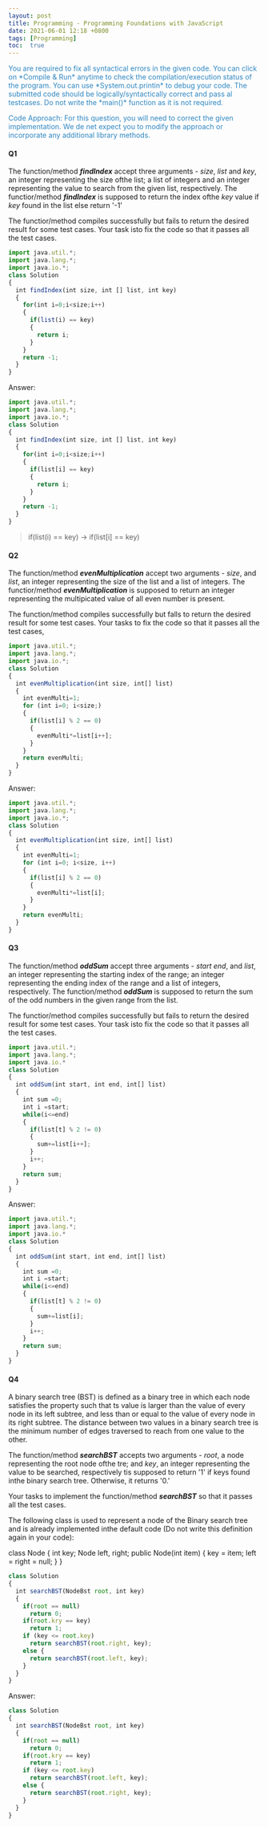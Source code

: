 ```yaml
---
layout: post
title: Programming - Programming Foundations with JavaScript
date: 2021-06-01 12:18 +0800
tags: [Programming]
toc:  true
---
```


<!-- Global site tag (gtag.js) - Google Analytics -->
  <script async src="https://www.googletagmanager.com/gtag/js?id=G-TG0XJZG53F"></script>
  <script>
    window.dataLayer = window.dataLayer || [];
    function gtag(){dataLayer.push(arguments);}
    gtag('js', new Date());

    gtag('config', 'G-TG0XJZG53F');
  </script>

<font color= #2E86C1>
You are required to fix all syntactical errors in the given code. You can click on *Compile & Run* anytime to check the compilation/execution status of the program. You can use *System.out.printin* to debug your code. The submitted code should be logically/syntactically correct and pass al testcases. Do not write the *main()* function as it is not required.

Code Approach: For this question, you will need to correct the given implementation. We de net expect you to modify the approach or incorporate any additional library methods.
</font>

#### Q1
The function/method ***findIndex*** accept three arguments - *size*, *list* and *key*, an integer representing the size ofthe list; a list of integers and an integer representing the value to search from the given list, respectively. The functior/method ***findIndex*** is supposed to return the index ofthe *key* value if *key* found in the list else return '-1'

The functior/method compiles successfully but fails to return the desired result for some test cases. Your task isto fix the code so that it passes all the test cases.

```javascript
import java.util.*;
import java.lang.*;
import java.io.*;
class Solution
{
  int findIndex(int size, int [] list, int key)
  {
    for(int i=0;i<size;i++)
    {
      if(list(i) == key)
      {
        return i;
      }
    }
    return -1;
  }
}
```  

Answer:
```javascript
import java.util.*;
import java.lang.*;
import java.io.*;
class Solution
{
  int findIndex(int size, int [] list, int key)
  {
    for(int i=0;i<size;i++)
    {
      if(list[i] == key)
      {
        return i;
      }
    }
    return -1;
  }
}
```  

> if(list(i) == key) -> if(list[i] == key)

#### Q2
The function/method ***evenMultiplication*** accept two arguments - *size*, and *list*, an integer representing the size of the list and a list of integers. The functior/method ***evenMultiplication*** is supposed to return an integer representing the multipicated value of all even number is present.

The function/method compiles successfully but falls to return the desired result for some test cases. Your tasks to fix the code so that it passes all the test cases,

```javascript
import java.util.*;
import java.lang.*;
import java.io.*;
class Solution
{
  int evenMultiplication(int size, int[] list)
  {
    int evenMulti=1;
    for (int i=0; i<size;)
    {
      if(list[i] % 2 == 0)
      {
        evenMulti*=list[i++];
      }
    }
    return evenMulti;
  }
}
```  

Answer:
```javascript
import java.util.*;
import java.lang.*;
import java.io.*;
class Solution
{
  int evenMultiplication(int size, int[] list)
  {
    int evenMulti=1;
    for (int i=0; i<size, i++)
    {
      if(list[i] % 2 == 0)
      {
        evenMulti*=list[i];
      }
    }
    return evenMulti;
  }
}
```

#### Q3
The function/method ***oddSum*** accept three arguments - *start* *end*, and *list*, an integer representing the starting index of the range; an integer representing the ending index of the range and a list of integers, respectively. The function/method ***oddSum*** is supposed to return the sum of the odd numbers in the given range from the list.

The functior/method compiles successfully but fails to return the desired result for some test cases. Your task isto fix the code so that it passes all the test cases.

```javascript
import java.util.*;
import java.lang.*;
import java.io.*
class Solution
{
  int oddSum(int start, int end, int[] list)
  {
    int sum =0;
    int i =start;
    while(i<=end)
    {
      if(list[t] % 2 != 0)
      {
        sum+=list[i++];
      }
      i++;
    }
    return sum;
  }
}
```

Answer:
```javascript
import java.util.*;
import java.lang.*;
import java.io.*
class Solution
{
  int oddSum(int start, int end, int[] list)
  {
    int sum =0;
    int i =start;
    while(i<=end)
    {
      if(list[t] % 2 != 0)
      {
        sum+=list[i];
      }
      i++;
    }
    return sum;
  }
}
```


#### Q4
A binary search tree (BST) is defined as a binary tree in which each node satisfies the property such that ts value is larger than the value of every node in its left subtree, and less than or equal to the value of every node in its right subtree. The distance between two values in a binary search tree is the minimum number of edges traversed to reach from one value to the other.

The function/method ***searchBST*** accepts two arguments - *root*, a node representing the root node ofthe tre; and *key*, an integer representing the value to be searched, respectively tis supposed to return '1' if keys found inthe binary search tree. Otherwise, it returns '0.'

Your tasks to implement the function/method ***searchBST*** so that it passes all the test cases.

The following class is used to represent a node of the Binary search tree and is already implemented inthe default code (Do not write this definition again in your code):

class Node
{
  int key;
  Node left, right;
  public Node(int item)
  {
    key = item;
    left = right = null;
  }
}

```javascript
class Solution
{
  int searchBST(NodeBst root, int key)
  {
    if(root == null)
      return 0;
    if(root.kry == key)
      return 1;
    if (key <= root.key)
      return searchBST(root.right, key);
    else {
      return searchBST(root.left, key);
    }
  }
}
```

Answer:
```javascript
class Solution
{
  int searchBST(NodeBst root, int key)
  {
    if(root == null)
      return 0;
    if(root.kry == key)
      return 1;
    if (key <= root.key)
      return searchBST(root.left, key);
    else {
      return searchBST(root.right, key);
    }
  }
}
```









